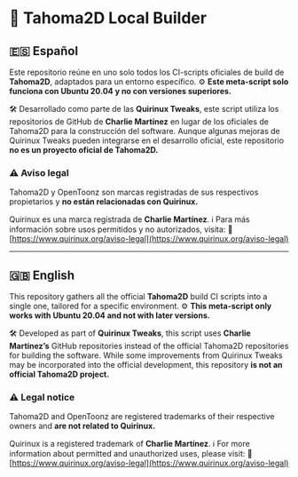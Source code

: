 # 🚀 Tahoma2D Local Builder

## 🇪🇸 Español
Este repositorio reúne en uno solo todos los CI-scripts oficiales de build de **Tahoma2D**, adaptados para un entorno específico. ⚙️ **Este meta-script solo funciona con Ubuntu 20.04 y no con versiones superiores.**

🛠️ Desarrollado como parte de las **Quirinux Tweaks**, este script utiliza los repositorios de GitHub de **Charlie Martínez** en lugar de los oficiales de Tahoma2D para la construcción del software. Aunque algunas mejoras de Quirinux Tweaks pueden integrarse en el desarrollo oficial, este repositorio **no es un proyecto oficial de Tahoma2D.**

### ⚠️ Aviso legal
Tahoma2D y OpenToonz son marcas registradas de sus respectivos propietarios y **no están relacionadas con Quirinux.**

Quirinux es una marca registrada de **Charlie Martínez**. ℹ️ Para más información sobre usos permitidos y no autorizados, visita:
🔗 [https://www.quirinux.org/aviso-legal](https://www.quirinux.org/aviso-legal)

---

## 🇬🇧 English
This repository gathers all the official **Tahoma2D** build CI scripts into a single one, tailored for a specific environment. ⚙️ **This meta-script only works with Ubuntu 20.04 and not with later versions.**

🛠️ Developed as part of **Quirinux Tweaks**, this script uses **Charlie Martínez’s** GitHub repositories instead of the official Tahoma2D repositories for building the software. While some improvements from Quirinux Tweaks may be incorporated into the official development, this repository **is not an official Tahoma2D project.**

### ⚠️ Legal notice
Tahoma2D and OpenToonz are registered trademarks of their respective owners and **are not related to Quirinux.**

Quirinux is a registered trademark of **Charlie Martínez**. ℹ️ For more information about permitted and unauthorized uses, please visit:
🔗 [https://www.quirinux.org/aviso-legal](https://www.quirinux.org/aviso-legal)

